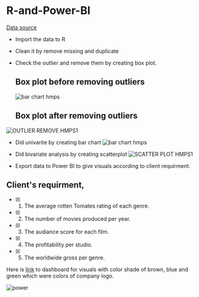 # R-and-Power-BI
[Data source](https://github.com/SaeedIram/R-and-Power-BI/blob/main/HollywoodsMostProfitableStories.csv)

* Import the data to R
* Clean it by remove missing and duplicate
* Check the outlier and remove them by creating box plot.
  
  ## Box plot before removing outliers

  ![bar chart hmps](https://github.com/SaeedIram/R-and-Power-BI/assets/136697415/70a02b22-9634-4ebc-b8ad-344d2a4ded30)

  ## Box plot after removing outliers

 ![OUTLIER REMOVE HMPS1](https://github.com/SaeedIram/R-and-Power-BI/assets/136697415/04ea5b76-5836-4245-80d9-65156c3cb7fb)

* Did univarite by creating bar chart
  ![bar chart hmps](https://github.com/SaeedIram/R-and-Power-BI/assets/136697415/48ce023b-4fd5-48aa-8621-f5ababa44744)

* Did bivariate analysis by creating scatterplot
  ![SCATTER PLOT HMPS1](https://github.com/SaeedIram/R-and-Power-BI/assets/136697415/b83692e5-f071-4e51-bfb8-a715e1ca2b99)

* Export data to Power BI to give visuals according to client requirment.
  
## Client's requirment,
- [x] 1. The average rotten Tomates rating of each genre.
- [x] 2. The number of movies produced per year.
- [x] 3. The audiance score for each film.
- [x] 4. The profitability per studio.
- [x] 5. The worldwide gross per genre.
      
Here is [link](https://app.powerbi.com/groups/me/reports/e3112616-137c-4351-8b31-c491c4d0ae2c/ReportSection?ctid=6efd0f20-57c8-4447-b53f-00d4992ca50b&experience=power-bi) to dashboard for visuals with color shade of brown, blue and green which were colors of company logo.

 ![power](https://github.com/SaeedIram/R-and-Power-BI/assets/136697415/fd727f94-fe16-4a20-812e-982da7b17614)
